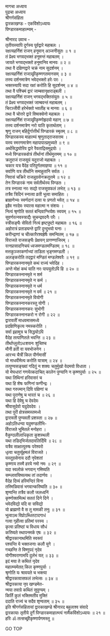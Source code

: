 मागचा अध्याय  
पुढचा अध्याय  
श्रीगर्गसंहिता  
द्वारकाखण्डः - एकविंशोऽध्यायः  
पिण्डारकमाहात्म्यम् -  
  
श्रीनारद उवाच -  
तृतीयस्यापि दुर्गस्य पूर्वद्वारे महाबलः ।  
रक्षत्यहर्निशं राजन् हनूमान् अञ्जनीसुतः ॥ १ ॥  
तं प्रेक्ष्य भगवद्‌भक्तं हनूमन्तं महाबलम् ।  
जायते भगवद्‌भक्तो हनूमानिव मानवः ॥ २ ॥  
तथा वै दक्षिणद्वारे चक्रं नाम सुदर्शनम् ।  
रक्षत्यहर्निशं राजञ्छ्रीकृष्णगतमानसम् ॥ ३ ॥  
तस्य दर्शनमात्रेण भवेद्‌भक्तो हरेः परः ।  
भक्तस्यापि सदा रक्षां करोति हि सुदर्शनम् ॥ ४ ॥  
तथा वै पश्चिमं द्वारं जाम्बवानृक्षराड्बली ।  
रक्षत्यहर्निशं राजन् भगवद्‌भक्तिसंयुतः ॥ ५ ॥  
तं प्रेक्ष्य भगवद्‌भक्तं जाम्बवन्तं महाबलम् ।  
चिरञ्जीवी हरेर्भक्तो भवतीह च मानवः ॥ ६ ॥  
तथा वै चोत्तरे द्वारे विष्वक्सेनो महाबलः ।  
रक्षत्यहर्निशं राजञ्छ्रीकृष्णोहृदयो महान् ॥ ७ ॥  
तस्य दर्शनमात्रेण नरो याति कृतार्थताम् ।  
श्रृणु राजन् बहिर्दुर्गात्तीर्थं पिण्डारकं स्मृतम् ॥ ८ ॥  
पिण्डारकस्य माहात्म्यं श्रृणुताद्‌राजसत्तम ।  
यस्य स्मरणमात्रेण महापापात्प्रमुच्यते ॥ ९ ॥  
अर्थसिद्ध्योरिव द्वारे रैवताद्रिसमुद्रयोः ।  
मध्ये पिण्डारकक्षेत्रं तीर्थानां तीर्थमुत्तमम् ॥ १० ॥  
क्रतुराजं राजसूयं यदुराजो महाबलः ।  
चकार यत्र वैदेह परिपूर्णतमाज्ञया ॥ ११ ॥  
सर्वाणि यत्र तीर्थानि समाहूतानि सर्वतः ।  
निवासं चक्रिरे राजन्नुग्रसेनक्रतूत्तमे ॥ १२ ॥  
तेन पिण्डारकं नाम सर्वतीर्थस्य पिण्डतः ।  
तत्र स्नात्वा नरः सद्यो राजसूयफलं लभेत् ॥ १३ ॥  
तत्रैव त्रिदिनं स्नात्वा व्रती भूत्वा समाहितः ।  
ब्राह्मणेभ्यः स्वर्णदानं दत्वा यः प्रणतो भवेत् ॥ १४ ॥  
इहैव नरदेवः स्यात्स महात्मा न संशयः ।  
नित्यं श्रृणोति सततं बन्दिवाग्भिर्यशः स्वयम् ॥ १५ ॥  
सुवर्णरत्नवस्त्राद्यैः सुचन्द्रवदनैः परैः ।  
स्त्रीसङ्घैः सेवितो नित्यं हृष्टपुष्टो महाबलः ॥ १६ ॥  
अहोरात्रं प्रताड्यन्ते द्वारि दुन्दुभयो घनाः ।  
करीन्द्राणां च चीत्कारैरश्वह्रेषैः समन्वितम् ॥ १७ ॥  
विराजते राजसङ्घैः प्रेक्षयन् प्रागण्णाजिरम् ।  
रत्नप्रासादनिचयं ध्वजमण्डलमण्डितम् ॥ १८ ॥  
मत्तकुञ्जरकर्णाभ्यां ताडिता भृङ्गमण्डली ।  
अलङ्करोति तद्द्वारं मण्डितं मण्डलेश्वरैः ॥ १९ ॥  
पिण्डारकस्नानमृते कथं राज्यं भवेदिह ।  
अन्ते मोक्षं कथं याति नरः पापयुतोऽपि हि ॥ २० ॥  
पिण्डारकस्नानमृते न शर्म  
     पिण्डारकस्नानमृते न कर्म ।  
पिण्डारकस्नानमृते न धर्म  
     पिण्डारकस्नानमृते न वर्म ॥ २१ ॥  
पिण्डारकस्नानमृते वियोगी  
     पिण्डारकस्नानकरस्तु योगी ।  
पिण्डारकस्नानकरः सुभोगी  
     पिण्डारकस्नानकरो न रोगी ॥ २२ ॥  
द्वारावतीं माधवमासमध्ये  
     प्रदक्षिणिकृत्य नमस्करोति ।  
सर्वा इहामुत्र च सिद्धयोऽपि  
     वैदेह तत्पाणितले भवन्ति ॥ २३ ॥  
तीर्थाप्लुतोऽधःशयनः शुचिश्च  
     मौनी व्रती वा यवभोजनेन ।  
आरभ्य चैत्रीं किल पौर्णमासीं  
     यो माधवीमेत्य करोति यात्राम् ॥ २४ ॥  
तत्पुण्यसङ्ख्यां गदितुं न शक्यः     चतुर्मुखो वेदमयो विधाता ।  
यो मेघधारां गणयेत्कदाचित् कालेन     पुण्यानि न कृष्णपुर्याः ॥ २५ ॥  
यथा तिथिनां हरिवासरं च  
     यथा हि शेषः फणिनां फणीन्द्रः ।  
यथा गरुत्मान् दिवि पक्षिणां च  
     यथा पुराणेषु च भारतं च ॥ २६ ॥  
यथा हि देवेषु च देवदेवः  
     श्रीवासुदेवो यदुदेवदेवः ।  
तथा पुरी क्षेत्रसमस्तमध्ये  
     द्वारावती पुण्यवती प्रशस्ता ॥ २७ ॥  
अहोऽतिधन्या यदुमण्डलीभि-  
     र्विराजते भूमितले मनोहरा ।  
वैकुण्ठलीलाधिकृता कुशस्थली  
     यथा तडिद्‌भिर्जलदावलिर्दिवि ॥ २८ ॥  
यत्रैव साक्षात्पुरुषः परेश्वरो  
     धृत्वा चतुर्व्यूहमलं विराजते ।  
यस्तूग्रसेनाय ददौ नृपेशतां  
     कृष्णाय तस्मै हरये नमो नमः ॥ २९ ॥  
यदा स्वलोकं भगवान् गमिष्यति  
     सम्प्लावयिष्यत्यथ तां तदार्णवः ।  
वैदेह दिव्यं हरिमन्दिरं विना  
     तस्मिन्निवासं भगवान्करिष्यति ॥ ३० ॥  
शृण्वन्ति तत्रैव कलौ जलध्वनिं  
     कृष्णोक्तमित्थं सततं दिने दिने ।  
भवेदविद्यो यदि वा सविद्यो  
     यो ब्राह्मणो वै स तु मामकी तनुः ॥ ३१ ॥  
भूत्वाऽथ विप्रोऽब्धितटादगाधं  
     गत्वा गृहीत्वा प्रतिमां परस्य ।  
कृत्वा प्रतिष्ठां च विधाय सौधं  
     करिष्यते स्थापनमर्क एषः ॥ ३२ ॥  
श्रीद्वारकानाथमिति स्वरूपं  
     पश्यन्ति ये भक्तजनाः कलौ युगे ।  
गच्छन्ति ते विष्णुपदं नृदेव  
     योगीश्वराणामपि दुर्लभं यत् ॥ ३३ ॥  
इदं मया ते कथितं नृदेव  
     महात्म्यमेतत् किल कृष्णपुर्याः ।  
श्रृणोति यः श्रावयते च भक्त्या  
     श्रीद्वारकावासफलं लभेत्सः ॥ ३४ ॥  
श्रीद्वारकाया नृप खण्डमेत-  
     न्मया तवाग्रे कथितं सुपुण्यम् ।  
किर्तिं कुलं भक्तिमतीव मुक्तिं  
     ददाति राज्यं च सदैव शृण्वताम् ॥ ३५ ॥  
इति श्रीगर्गसंहितायां द्वारकाखण्डे श्रीनारद बहुलाश्व संवादे  
द्वारकायाः तृतीये दुर्गे पिण्डारकमाहात्म्त्यं नामैकविंशोऽध्यायः ॥ २१ ॥  
हरिः ॐ तत्सच्छ्रीकृष्णार्पणमस्तु ॥  
  
GO TOP
